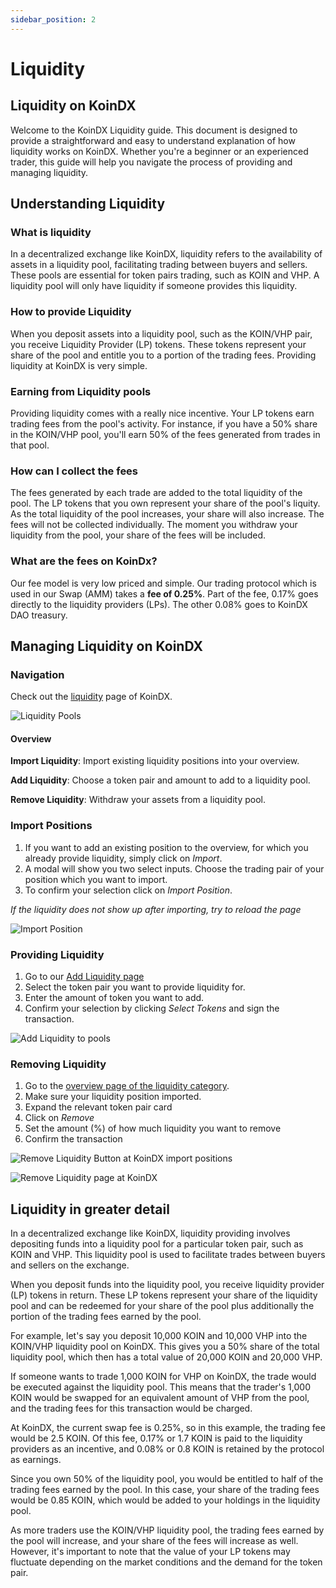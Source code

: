 ```yaml
---
sidebar_position: 2
---
```


# Liquidity

## Liquidity on KoinDX

Welcome to the KoinDX Liquidity guide. This document is designed to provide a straightforward and easy to understand explanation of how liquidity works on KoinDX. Whether you're a beginner or an experienced trader, this guide will help you navigate the process of providing and managing liquidity.

## Understanding Liquidity

### What is liquidity

In a decentralized exchange like KoinDX, liquidity refers to the availability of assets in a liquidity pool, facilitating trading between buyers and sellers. These pools are essential for token pairs trading, such as KOIN and VHP. A liquidity pool will only have liquidity if someone provides this liquidity.

### How to provide Liquidity

When you deposit assets into a liquidity pool, such as the KOIN/VHP pair, you receive Liquidity Provider (LP) tokens. These tokens represent your share of the pool and entitle you to a portion of the trading fees. Providing liquidity at KoinDX is very simple.

### Earning from Liquidity pools

Providing liquidity comes with a really nice incentive. Your LP tokens earn trading fees from the pool's activity. For instance, if you have a 50% share in the KOIN/VHP pool, you'll earn 50% of the fees generated from trades in that pool.

### How can I collect the fees

The fees generated by each trade are added to the total liquidity of the pool. The LP tokens that you own represent your share of the pool's liquity. As the total liquidity of the pool increases, your share will also increase. The fees will not be collected individually. The moment you withdraw your liquidity from the pool, your share of the fees will be included.

### What are the fees on KoinDx?

Our fee model is very low priced and simple. Our trading protocol which is used in our Swap (AMM) takes a **fee of 0.25%**.
Part of the fee, 0.17% goes directly to the liquidity providers (LPs). The other 0.08% goes to KoinDX DAO treasury.

## Managing Liquidity on KoinDX

### Navigation

Check out the [liquidity](https://app.koindx.com/liquidity?utm_source=koindx-docs) page of KoinDX.

![Liquidity Pools](/img/doc_img/liquidity/liquidity_pools.png)

#### Overview

**Import Liquidity**: Import existing liquidity positions into your overview.

**Add Liquidity**: Choose a token pair and amount to add to a liquidity pool.

**Remove Liquidity**: Withdraw your assets from a liquidity pool.

### Import Positions

1. If you want to add an existing position to the overview, for which you already provide liquidity, simply click on _Import_.
2. A modal will show you two select inputs. Choose the trading pair of your position which you want to import.
3. To confirm your selection click on _Import Position_.

_If the liquidity does not show up after importing, try to reload the page_

![Import Position](/img/doc_img/liquidity/liquidity_import_position.png)

### Providing Liquidity

1. Go to our [Add Liquidity page](https://app.koindx.com/liquidity/add)
2. Select the token pair you want to provide liquidity for.
3. Enter the amount of token you want to add.
4. Confirm your selection by clicking _Select Tokens_ and sign the transaction.

![Add Liquidity to pools](/img/doc_img/liquidity/liquidity_add_liquidity.png)

### Removing Liquidity

1. Go to the [overview page of the liquidity category](https://app.koindx.com/liquidity?utm_source=koindx-docs).
2. Make sure your liquidity position imported.
3. Expand the relevant token pair card
4. Click on *Remove*
5. Set the amount (%) of how much liquidity you want to remove
6. Confirm the transaction

![Remove Liquidity Button at KoinDX import positions](/img/doc_img/liquidity/koindx-liquidity-remove.png)

![Remove Liquidity page at KoinDX](/img/doc_img/liquidity/remove-liquidity-page-koindx.png)

## Liquidity in greater detail

In a decentralized exchange like KoinDX, liquidity providing involves depositing funds into a liquidity pool for a particular token pair, such as KOIN and VHP. This liquidity pool is used to facilitate trades between buyers and sellers on the exchange.

When you deposit funds into the liquidity pool, you receive liquidity provider (LP) tokens in return. These LP tokens represent your share of the liquidity pool and can be redeemed for your share of the pool plus additionally the portion of the trading fees earned by the pool.

For example, let's say you deposit 10,000 KOIN and 10,000 VHP into the KOIN/VHP liquidity pool on KoinDX. This gives you a 50% share of the total liquidity pool, which then has a total value of 20,000 KOIN and 20,000 VHP.

If someone wants to trade 1,000 KOIN for VHP on KoinDX, the trade would be executed against the liquidity pool. This means that the trader's 1,000 KOIN would be swapped for an equivalent amount of VHP from the pool, and the trading fees for this transaction would be charged.

At KoinDX, the current swap fee is 0.25%, so in this example, the trading fee would be 2.5 KOIN. Of this fee, 0.17% or 1.7 KOIN is paid to the liquidity providers as an incentive, and 0.08% or 0.8 KOIN is retained by the protocol as earnings.

Since you own 50% of the liquidity pool, you would be entitled to half of the trading fees earned by the pool. In this case, your share of the trading fees would be 0.85 KOIN, which would be added to your holdings in the liquidity pool.

As more traders use the KOIN/VHP liquidity pool, the trading fees earned by the pool will increase, and your share of the fees will increase as well. However, it's important to note that the value of your LP tokens may fluctuate depending on the market conditions and the demand for the token pair.

